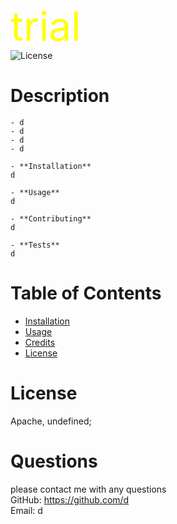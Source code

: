 
<span style="color: Yellow; font-size: 4rem; font-weight: black">trial</span>  
![License](https://img.shields.io/badge/License-Apache_2.0-blue.svg)

# Description
    - d
    - d
    - d
    - d

    - **Installation**  
    d

    - **Usage**
    d

    - **Contributing**
    d

    - **Tests**
    d

# Table of Contents
- [Installation](#installation)
- [Usage](#usage)
- [Credits](#credits)
- [License](#license)



# License
Apache, undefined;

# Questions
please contact me with any questions  
GitHub: https://github.com/d  
Email: d

